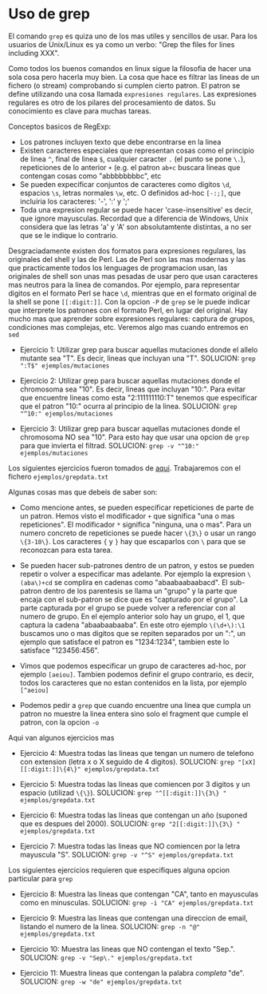 Uso de grep
===========

El comando `grep` es quiza uno de los mas utiles y sencillos de usar. Para los
usuarios de Unix/Linux es ya como un verbo: "Grep the files for lines including
XXX".

Como todos los buenos comandos en linux sigue la filosofia de hacer una sola
cosa pero hacerla muy bien. La cosa que hace es filtrar las lineas de un
fichero (o stream) comprobando si cumplen cierto patron. El patron se define
utilizando una cosa llamada `expresiones regulares`. Las expresiones regulares
es otro de los pilares del procesamiento de datos. Su conocimiento es clave
para muchas tareas.

Conceptos basicos de RegExp:

* Los patrones incluyen texto que debe encontrarse en la linea
* Existen caracteres especiales que representan cosas como el principio de
  linea `^`, final de linea `$`, cualquier caracter `.` (el punto se pone
  `\.`), repeticiones de lo anterior `+` (e.g. el patron `ab+c` buscara lineas
  que contengan cosas como "abbbbbbbbc", etc
* Se pueden expecificar conjuntos de caracteres como digitos `\d`, espacios
  `\s`, letras normales `\w`, etc. O definidos ad-hoc `[-:;]`, que incluiria
  los caracteres: '-', ':' y ';'
* Toda una expresion regular se puede hacer 'case-insensitive' es decir, que
  ignore mayusculas. Recordad que a diferencia de Windows, Unix considera que
  las letras 'a' y 'A' son absolutamtente distintas, a no ser que se le
  indique lo contrario.

Desgraciadamente existen dos formatos para expresiones regulares, las
originales del shell y las de Perl. Las de Perl son las mas modernas y las que
practicamente todos los lenguages de programacion usan, las originales de shell
son unas mas pesadas de usar pero que usan caracteres mas neutros para la linea
de comandos. Por ejemplo, para representar digitos en el formato Perl se hace
`\d`, mientras que en el formato original de la shell se pone `[[:digit:]]`.
Con la opcion `-P` de `grep` se le puede indicar que interprete los patrones
con el formato Perl, en lugar del original. Hay mucho mas que aprender sobre
expresiones regulares: captura de grupos, condiciones mas complejas, etc.
Veremos algo mas cuando entremos en `sed`

* Ejercicio 1: Utilizar grep para buscar aquellas mutaciones donde el
  allelo mutante sea "T". Es decir, lineas que incluyan una "T". 
  SOLUCION: `grep ":T$" ejemplos/mutaciones`

* Ejercicio 2: Utilizar grep para buscar aquellas mutaciones donde el
  chromosoma sea "10". Es decir, lineas que incluyan "10:". Para evitar que
  encuentre lineas como esta "2:111111110:T" tenemos que especificar que el
  patron "10:" ocurra al principio de la linea.
  SOLUCION: `grep "^10:" ejemplos/mutaciones`

* Ejercicio 3: Utilizar grep para buscar aquellas mutaciones donde el
  chromosoma NO sea "10". Para esto hay que usar una opcion de `grep` para que
  invierta el filtrad.
  SOLUCION: `grep -v "^10:" ejemplos/mutaciones`

Los siguientes ejercicios fueron tomados de
[aqui](http://evc-cit.info/cit052/grep1.html). Trabajaremos con el fichero
`ejemplos/grepdata.txt`

Algunas cosas mas que debeis de saber son:
 
* Como mencione antes, se pueden especificar repeticiones de parte de un
  patron. Hemos visto el modificador `+` que significa "una o mas
  repeticiones". El modificador `*` significa "ninguna, una o mas". Para un
  numero concreto de repeticiones se puede hacer `\{3\}` o usar un rango `\{3-10\}`.
  Los caracteres `{` y `}` hay que escaparlos con `\` para que se reconozcan
  para esta tarea.

* Se pueden hacer sub-patrones dentro de un patron, y estos se pueden repetir o
  volver a especificar mas adelante. Por ejemplo la expresion `\(aba\)+cd` se
  complira en cadenas como "abaabaabaabacd". El sub-patron dentro de los
  parentesis se llama un "grupo" y la parte que encaja con el sub-patron se
  dice que es "capturado por el grupo". La parte capturada por el grupo se
  puede volver a referenciar con al numero de grupo. En el ejemplo anterior
  solo hay un grupo, el 1, que captura la cadena "abaabaabaaba". En este otro
  ejemplo `\(\d+\):\1` buscamos uno o mas digitos que se repiten separados por
  un ":", un ejemplo que satisface el patron es "1234:1234", tambien este lo
  satisface "123456:456".

* Vimos que podemos especificar un grupo de caracteres ad-hoc, por ejemplo
  `[aeiou]`. Tambien podemos definir el grupo contrario, es decir, todos los
  caracteres que no estan contenidos en la lista, por ejemplo `[^aeiou]`

* Podemos pedir a `grep` que cuando encuentre una linea que cumpla un patron no
  muestre la linea entera sino solo el fragment que cumple el patron, con la
  opcion `-o`

Aqui van algunos ejercicios mas

* Ejercicio 4: Muestra todas las lineas que tengan un numero de telefono con
  extension (letra x o X seguido de 4 digitos).
  SOLUCION: `grep "[xX][[:digit:]]\{4\}" ejemplos/grepdata.txt`

* Ejercicio 5: Muestra todas las lineas que comiencen por 3 digitos y un
  espacio (utilizad `\{\}`).
  SOLUCION: `grep "^[[:digit:]]\{3\} " ejemplos/grepdata.txt`

* Ejercicio 6: Muestra todas las lineas que contengan un año (suponed que es
  despues del 2000).
  SOLUCION: `grep "2[[:digit:]]\{3\} " ejemplos/grepdata.txt`

* Ejercicio 7: Muestra todas las lineas que NO comiencen por la letra mayuscula
  "S".
  SOLUCION: `grep -v "^S" ejemplos/grepdata.txt`

Los siguientes ejercicios requieren que especifiques alguna opcion particular
para `grep`

* Ejercicio 8: Muestra las lineas que contengan "CA", tanto en mayusculas como
  en minusculas.
  SOLUCION: `grep -i "CA" ejemplos/grepdata.txt`

* Ejercicio 9: Muestra las lineas que contengan una direccion de email,
  listando el numero de la linea.
  SOLUCION: `grep -n "@" ejemplos/grepdata.txt`

* Ejercicio 10: Muestra las lineas que NO contengan el texto "Sep.".
  SOLUCION: `grep -v "Sep\." ejemplos/grepdata.txt`

* Ejercicio 11: Muestra lineas que contengan la palabra _completa_ "de".
  SOLUCION: `grep -w "de" ejemplos/grepdata.txt`



